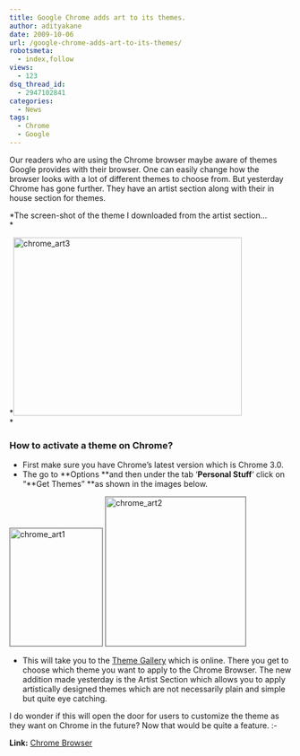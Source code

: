 ```yaml
---
title: Google Chrome adds art to its themes.
author: adityakane
date: 2009-10-06
url: /google-chrome-adds-art-to-its-themes/
robotsmeta:
  - index,follow
views:
  - 123
dsq_thread_id:
  - 2947102841
categories:
  - News
tags:
  - Chrome
  - Google
---
```

Our readers who are using the Chrome browser maybe aware of themes Google provides with their browser. One can easily change how the browser looks with a lot of different themes to choose from. But yesterday Chrome has gone further. They have an artist section along with their in house section for themes.

*The screen-shot of the theme I downloaded from the artist section&#8230;  
*

*<img class="alignnone size-full wp-image-15527" src="http://cdn.devilsworkshop.org/files/2009/10/chrome_art3.jpg" alt="chrome_art3" width="408" height="318" />  
*

### How to activate a theme on Chrome?

  * First make sure you have Chrome&#8217;s latest version which is Chrome 3.0.
  * The go to **Options **and then under the tab &#8216;**Personal Stuff**&#8216; click on &#8220;**Get Themes&#8221; **as shown in the images below.

<img class="alignnone size-full wp-image-15524" style="border: 1px solid grey" src="http://cdn.devilsworkshop.org/files/2009/10/chrome_art1.png" alt="chrome_art1" width="165" height="210" /> <img class="alignnone size-full wp-image-15525" style="border: 1px solid grey" src="http://cdn.devilsworkshop.org/files/2009/10/chrome_art2.png" alt="chrome_art2" width="250" height="266" />

  * This will take you to the <a href="https://tools.google.com/chrome/intl/en/themes/index.html" onclick="_gaq.push(['_trackEvent', 'outbound-article', 'https://tools.google.com/chrome/intl/en/themes/index.html', 'Theme Gallery']);" >Theme Gallery</a> which is online. There you get to choose which theme you want to apply to the Chrome Browser. The new addition made yesterday is the Artist Section which allows you to apply artistically designed themes which are not necessarily plain and simple but quite eye catching.

I do wonder if this will open the door for users to customize the theme as they want on Chrome in the future? Now that would be quite a feature. <img src="http://devilsworkshop.org/wp-includes/images/smilies/simple-smile.png" alt=":-)" class="wp-smiley" style="height: 1em; max-height: 1em;" />

**Link:** <a href="http://www.google.com/chrome" onclick="_gaq.push(['_trackEvent', 'outbound-article', 'http://www.google.com/chrome', 'Chrome Browser']);" >Chrome Browser</a>
